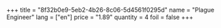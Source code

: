 +++
title = "8f32b0e9-5eb2-4b26-8c06-5d4561f0295d"
name = "Plague Engineer"
lang = ["en"]
price = "1.89"
quantity = 4
foil = false
+++
